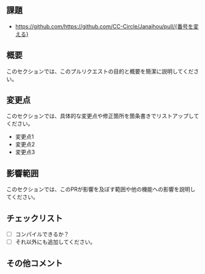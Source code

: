 ## 課題
- https://github.com/https://github.com/CC-Circle/Janaihou/pull/{番号を変える}

## 概要

このセクションでは、このプルリクエストの目的と概要を簡潔に説明してください。

## 変更点

このセクションでは、具体的な変更点や修正箇所を箇条書きでリストアップしてください。

- 変更点1
- 変更点2
- 変更点3

## 影響範囲

このセクションでは、このPRが影響を及ぼす範囲や他の機能への影響を説明してください。

## チェックリスト

- [ ]  コンパイルできるか？
- [ ]  それ以外にも追加してください。

## その他コメント
